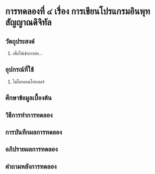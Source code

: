 # การทดลองที่ ๔ เรื่อง การเขียนโปรแกรมอินพุทสัญญาณดิจิทัล

## วัตถุประสงค์
1. เพื่อให้เข้าการต่อ...

## อุปกรณ์ที่ใช้
1. ไมโครคอนโทรเลอร์

## ศึกษาข้อมูลเบื้องต้น

## วิธีการทำการทดลอง

## การบันทึกผลการทดลอง

## อภิปรายผลการทดลอง

## คำถามหลังการทดลอง

